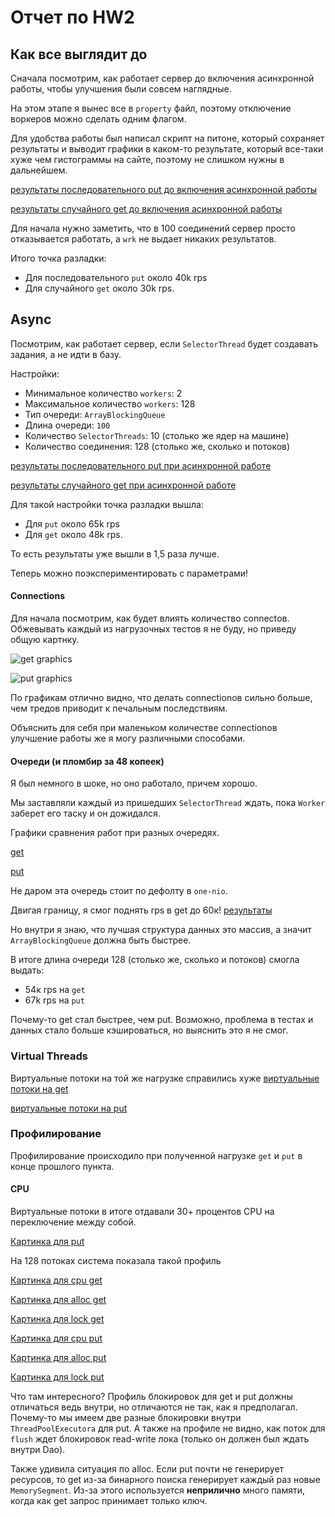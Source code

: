 # Отчет по HW2

## Как все выглядит до

Сначала посмотрим, как работает сервер до включения асинхронной работы, чтобы улучшения были совсем наглядные.

На этом этапе я вынес все в `property` файл, поэтому отключение воркеров можно сделать одним флагом.

Для удобства работы был написал скрипт на питоне, который сохраняет результаты и выводит графики в каком-то результате,
который все-таки хуже чем гистограммы на сайте, поэтому не слишком нужны в дальнейшем.

[результаты последовательного put до включения асинхронной работы](sync/put1)

[результаты случайного get до включения асинхронной работы](sync/get1)

Для начала нужно заметить, что в 100 соединений сервер просто отказывается работать, а `wrk` не выдает никаких результатов.

Итого точка разладки:
- Для последовательного `put` около 40k rps
- Для случайного `get` около 30k rps.

## Async

Посмотрим, как работает сервер, если `SelectorThread` будет создавать задания, а не идти в базу.

Настройки:
- Минимальное количество `workers`: 2
- Максимальное количество `workers`: 128
- Тип очереди: `ArrayBlockingQueue`
- Длина очереди: `100`
- Количество `SelectorThreads`: 10 (столько же ядер на машине)
- Количество соединения: 128 (столько же, сколько и потоков)

[результаты последовательного put при асинхронной работе](async/connections/put_connect128)

[результаты случайного get при асинхронной работе](async/connections/get_connect128)

Для такой настройки точка разладки вышла:
- Для `put` около 65k rps
- Для `get` около 48k rps.

То есть результаты уже вышли в 1,5 раза лучше.

Теперь можно поэкспериментировать с параметрами!

#### Connections

Для начала посмотрим, как будет влиять количество connectов. Обжевывать каждый из нагрузочных тестов я не буду, но приведу общую картнку.

![get graphics](https://disk.yandex.ru/i/YagHr97P0MrRCw)

![put graphics](https://disk.yandex.ru/i/mM-gwYjNRW6djQ)

По графикам отлично видно, что делать connectionов сильно больше, чем тредов приводит к печальным последствиям.

Объяснить для себя при маленьком количестве conneсtionов улучшение работы же я могу различными способами.

#### Очереди (и пломбир за 48 копеек)

Я был немного в шоке, но оно работало, причем хорошо.

Мы заставляли каждый из пришедших `SelectorThread` ждать, пока `Worker` заберет его таску и он дожидался.

Графики сравнения работ при разных очередях.

[get](https://disk.yandex.ru/i/ngNgIIELtXs6Mg)

[put](https://disk.yandex.ru/i/8c-579AyOF9-kw)

Не даром эта очередь стоит по дефолту в `one-nio`.

Двигая границу, я смог поднять rps в get до 60к!
[результаты](async/queue/get_sync_queue2)

Но внутри я знаю, что лучшая структура данных это массив, а значит
`ArrayBlockingQueue` должна быть быстрее.

В итоге длина очереди 128 (столько же, сколько и потоков) смогла выдать:
- 54к rps на `get`
- 67k rps на `put`

Почему-то get стал быстрее, чем put. Возможно, проблема в тестах и данных стало больше кэшироваться, но выяснить это я не смог.

### Virtual Threads

Виртуальные потоки на той же нагрузке справились хуже
[виртуальные потоки на get](vthreads/get_vthreads)

[виртуальные потоки на put](vthreads/put_vthreads)


### Профилирование

Профилирование происходило при полученной нагрузке `get` и `put` в конце прошлого пункта.

#### CPU

Виртуальные потоки в итоге отдавали 30+ процентов CPU на переключение между собой.

[Картинка для put](https://disk.yandex.ru/i/bOSwEtWIrO49xA)


На 128 потоках система показала такой профиль

[Картинка для cpu get](https://disk.yandex.ru/i/dV-MShbY7coAWQ)

[Картинка для alloc get](https://disk.yandex.ru/i/JNEECTKDYk6Tzg)

[Картинка для lock get](https://disk.yandex.ru/i/unaT948z4yDDlQ)

[Картинка для cpu put](https://disk.yandex.ru/i/BICMR-htfoAKyw)

[Картинка для alloc put](https://disk.yandex.ru/i/KjdQpXosrpdUEw)

[Картинка для lock put](https://disk.yandex.ru/i/SmdBIWIlOnapVA)

Что там интересного? Профиль блокировок для get и put должны отличаться ведь внутри, но
 отличаются не так, как я предполагал. Почему-то мы имеем две разные блокировки внутри `ThreadPoolExecutorа` для put. А также
на профиле не видно, как поток для `flush` ждет блокировок read-write лока (только он должен был ждать внутри Dao).

Также удивила ситуация по alloc. Если put почти не генерирует ресурсов, то get из-за бинарного поиска генерирует каждый раз новые `MemorySegment`.
Из-за этого используется __неприлично__ много памяти, когда как get запрос принимает только ключ.
